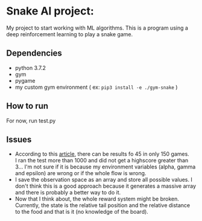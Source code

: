 # Snake AI project:

My project to start working with ML algorithms. This is a program using a deep reinforcement learning to play a snake game.

## Dependencies

- python 3.7.2
- gym
- pygame
- my custom gym environment
    ( ex: `pip3 install -e ./gym-snake` )

## How to run

For now, run test.py

## Issues

- According to this [article](https://towardsdatascience.com/how-to-teach-an-ai-to-play-games-deep-reinforcement-learning-28f9b920440a), there can be results fo 45 in only 150 games.<br />
I ran the test more than 1000 and did not get a highscore greater than 3...
I'm not sure if it is because my environment variables (alpha, gamma and epsilon) are wrong or if the whole flow is wrong.
- I save the observation space as an array and store all possible values. I don't think this is a good approach because it generates a massive array and there is probably a better way to do it. 
- Now that I think about, the whole reward system might be broken. Currently, the state is the relative tail position and the relative distance to the food and that is it (no knowledge of the board).


